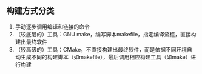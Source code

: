 ## 构建方式分类

1. 手动逐步调用编译和链接的命令
2. （较底层的）工具：GNU make，编写脚本makefile，指定编译流程，直接构建出最终软件
3. （较高级的）工具：CMake，不直接构建出最终软件，而是依据不同环境自动生成不同的构建脚本（如makefile），最后调用相应构建工具（如make）进行构建